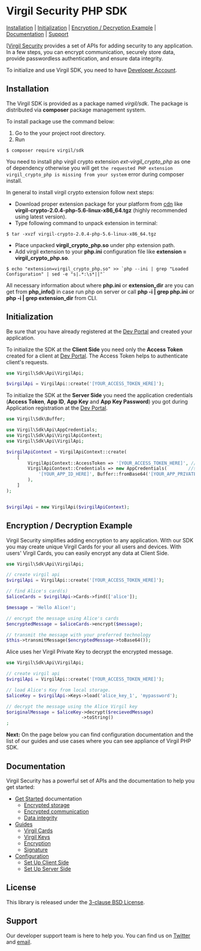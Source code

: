 # Virgil Security PHP SDK

[Installation](#installation) | [Initialization](#initialization) | [Encryption / Decryption Example](#encryption-example) |  [Documentation](#documentation) | [Support](#support)

[[Virgil Security](https://virgilsecurity.com) provides a set of APIs for adding security to any application. In a few steps, you can encrypt communication, securely store data, provide passwordless authentication, and ensure data integrity.

To initialize and use Virgil SDK, you need to have [Developer Account](https://developer.virgilsecurity.com/account/signin).

## Installation

The Virgil SDK is provided as a package named *virgil/sdk*. The package is distributed via **composer** package management system.

To install package use the command below:

1. Go to the your project root directory.
2. Run

```
$ composer require virgil/sdk
```

You need to install php virgil crypto extension *ext-virgil_crypto_php* as one of dependency otherwise you will get `the requested PHP extension virgil_crypto_php is missing from your system` error during composer install.

In general to install virgil crypto extension follow next steps:
 * Download proper extension package for your platform from [cdn](https://cdn.virgilsecurity.com/virgil-crypto/php/) like **virgil-crypto-2.0.4-php-5.6-linux-x86_64.tgz** (highly recommended using latest version).
 * Type following command to unpack extension in terminal:

 ```
 $ tar -xvzf virgil-crypto-2.0.4-php-5.6-linux-x86_64.tgz
 ```

 * Place unpacked **virgil_crypto_php.so** under php extension path.
 * Add virgil extension to your **php.ini** configuration file like **extension = virgil_crypto_php.so**.

 ```
 $ echo "extension=virgil_crypto_php.so" >> `php --ini | grep "Loaded Configuration" | sed -e "s|.*:\s*||"`
 ```

All necessary information about where **php.ini** or **extension_dir** are you can get from **php_info()** in case run php on server or
call **php -i | grep php\.ini** or **php -i | grep extension_dir** from CLI.


## Initialization

Be sure that you have already registered at the [Dev Portal](https://developer.virgilsecurity.com/account/signin) and created your application.

To initialize the SDK at the __Client Side__ you need only the __Access Token__ created for a client at [Dev Portal](https://developer.virgilsecurity.com/account/signin). The Access Token helps to authenticate client's requests.

```php
use Virgil\Sdk\Api\VirgilApi;

$virgilApi = VirgilApi::create('[YOUR_ACCESS_TOKEN_HERE]');
```


To initialize the SDK at the __Server Side__ you need the application credentials (__Access Token__, __App ID__, __App Key__ and __App Key Password__) you got during Application registration at the [Dev Portal](https://developer.virgilsecurity.com/account/signin).

```php
use Virgil\Sdk\Buffer;

use Virgil\Sdk\Api\AppCredentials;
use Virgil\Sdk\Api\VirgilApiContext;
use Virgil\Sdk\Api\VirgilApi;

$virgilApiContext = VirgilApiContext::create(
    [
        VirgilApiContext::AccessToken => '[YOUR_ACCESS_TOKEN_HERE]', //sets application access token
        VirgilApiContext::Credentials => new AppCredentials(        //sets a credentials to work with application virgil cards
            '[YOUR_APP_ID_HERE]', Buffer::fromBase64('[YOUR_APP_PRIVATE_KEY_HERE]'), '[YOUR_APP_PRIVATE_KEY_PASS_HERE]'
        ),
    ]
);


$virgilApi = new VirgilApi($virgilApiContext);
```


## Encryption / Decryption Example

Virgil Security simplifies adding encryption to any application. With our SDK you may create unique Virgil Cards for your all users and devices. With users' Virgil Cards, you can easily encrypt any data at Client Side.

```php
use Virgil\Sdk\Api\VirgilApi;

// create virgil api
$virgilApi = VirgilApi::create('[YOUR_ACCESS_TOKEN_HERE]');

// find Alice's card(s)
$aliceCards = $virgilApi->Cards->find(['alice']);

$message = 'Hello Alice!';

// encrypt the message using Alice's cards
$encryptedMessage = $aliceCards->encrypt($message);

// transmit the message with your preferred technology
$this->transmitMessage($encryptedMessage->toBase64());
```

Alice uses her Virgil Private Key to decrypt the encrypted message.


```php
use Virgil\Sdk\Api\VirgilApi;

// create virgil api
$virgilApi = VirgilApi::create('[YOUR_ACCESS_TOKEN_HERE]');

// load Alice's Key from local storage.
$aliceKey = $virgilApi->Keys->load('alice_key_1', 'mypassword');

// decrypt the message using the Alice Virgil key
$originalMessage = $aliceKey->decrypt($recievedMessage)
                            ->toString()
;
```

__Next:__ On the page below you can find configuration documentation and the list of our guides and use cases where you can see appliance of Virgil PHP SDK.


## Documentation

Virgil Security has a powerful set of APIs and the documentation to help you get started:

* [Get Started](/documentation/get-started) documentation
  * [Encrypted storage](/documentation/get-started/encrypted-storage.md)
  * [Encrypted communication](/documentation/get-started/encrypted-communication.md)
  * [Data integrity](/documentation/get-started/data-integrity.md)
* [Guides](/documentation/guides)
  * [Virgil Cards](/documentation/guides/virgil-card)
  * [Virgil Keys](/documentation/guides/virgil-key)
  * [Encryption](/documentation/guides/encryption)
  * [Signature](/documentation/guides/signature)
* [Configuration](/documentation/guides/configuration)
  * [Set Up Client Side](/documentation/guides/configuration/client.md)
  * [Set Up Server Side](/documentation/guides/configuration/server.md)

## License

This library is released under the [3-clause BSD License](LICENSE.md).

## Support

Our developer support team is here to help you. You can find us on [Twitter](https://twitter.com/virgilsecurity) and [email][support].

[support]: mailto:support@virgilsecurity.com
